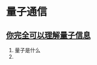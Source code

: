 # 量子通信

## [你完全可以理解量子信息](http://tech.sina.com.cn/d/2017-08-31/doc-ifykpysa2199081.shtml)

1. 量子是什么
2. 
